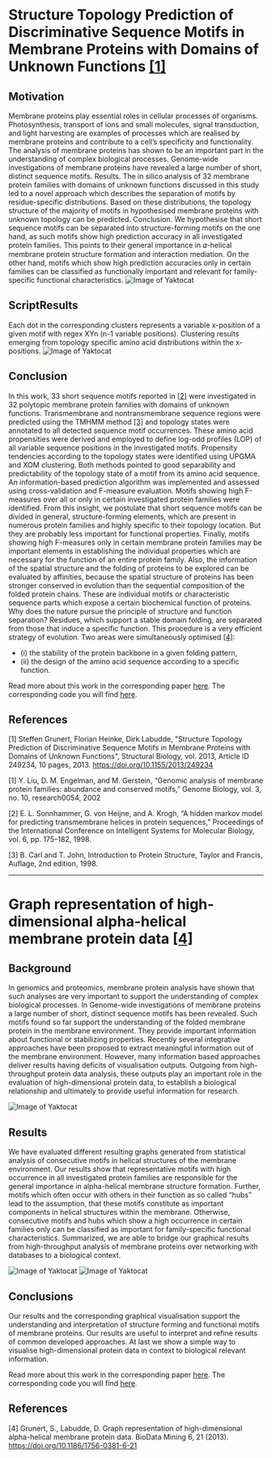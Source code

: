 # Structure Topology Prediction of Discriminative Sequence Motifs in Membrane Proteins with Domains of Unknown Functions [[1]](#1)
## Motivation 
Membrane proteins play essential roles in cellular processes of organisms. Photosynthesis, transport of ions and small molecules, signal transduction, and light harvesting are examples of processes which are realised by membrane proteins and contribute to a cell’s specificity and functionality. The analysis of membrane proteins has shown to be an important part in the understanding of complex biological processes. Genome-wide investigations of membrane proteins have revealed a large number of short, distinct sequence motifs. Results. The in silico analysis of 32 membrane protein families with domains of unknown functions discussed in this study led to a novel approach which describes the separation of motifs by residue-specific distributions. Based on these distributions, the topology structure of the majority of motifs in hypothesised membrane proteins with unknown topology can be predicted. Conclusion. We hypothesise that short sequence motifs can be separated into structure-forming motifs on the one hand, as such motifs show high prediction accuracy in all investigated protein families. This points to their general importance in 𝛼-helical membrane protein structure formation and interaction mediation. On the other hand, motifs which show
high prediction accuracies only in certain families can be classified as functionally important and relevant for family-specific
functional characteristics. 
![Image of Yaktocat](README/1.png)
## ScriptResults
Each dot in the corresponding clusters represents a variable x-position of a given motif with regex XYn (n-1 variable positions). Clustering results emerging from topology specific amino acid distributions within the x-positions.
![Image of Yaktocat](README/2.png)

## Conclusion
In this work, 33 short sequence motifs reported in [[2]](#2) were investigated in 32 polytopic membrane protein families with domains of unknown functions. Transmembrane and nontransmembrane sequence regions were predicted using the TMHMM method [[3]](#3) and topology states were annotated to all detected sequence motif occurrences. These amino acid propensities were derived and employed to define log-odd profiles (LOP) of all variable sequence positions in the investigated motifs. Propensity tendencies according to the topology states were identified using UPGMA and XOM clustering. Both methods pointed to good separability and 
predictability of the topology state of a motif from its amino acid sequence. An information-based prediction algorithm was implemented and assessed using cross-validation and F-measure evaluation. Motifs showing high F-measures over all or only in certain investigated protein families were identified. From this insight, we postulate that short sequence motifs can be divided in general, structure-forming elements, which are present in numerous protein families and highly specific to their topology location. But they are probably less important for functional properties. Finally, motifs showing high F-measures only in certain membrane protein families may be important elements in establishing the individual properties which are necessary for the function of an entire protein family.
Also, the information of the spatial structure and the folding of proteins to be explored can be evaluated by affinities, because the spatial structure of proteins has been stronger conserved in evolution than the sequential composition of the folded protein chains. These are individual motifs or characteristic sequence parts which expose a certain biochemical function of proteins. Why does the nature pursue the principle of structure and function separation? Residues, which support a stable domain folding, are separated from those that induce a specific function. This procedure is a very efficient strategy of evolution. Two areas were simultaneously optimised [[4]](#4): 
* (i) the stability of the protein backbone in a given folding pattern, 
* (ii) the design of the amino acid sequence according to a specific function. 
 
Read more about this work in the corresponding paper <a href="https://downloads.hindawi.com/archive/2013/249234.pdf" target="_blank">here</a>.
The corresponding code you will find <a href="https://github.com/Grustentier/sequenceMotifAnalysis/tree/main/sequenceMotifAnalysis/analyseVariableMotifPositions.py">here</a>.

## References
<a id="1">[1]</a>
Steffen Grunert, Florian Heinke, Dirk Labudde, "Structure Topology Prediction of Discriminative Sequence Motifs in Membrane Proteins with Domains of Unknown Functions", Structural Biology, vol. 2013, Article ID 249234, 10 pages, 2013. https://doi.org/10.1155/2013/249234

<a id="2">[1]</a>  Y. Liu, D. M. Engelman, and M. Gerstein, “Genomic analysis of membrane protein families: abundance and conserved motifs,” Genome Biology, vol. 3, no. 10, research0054, 2002

<a id="3">[2]</a> 
E. L. Sonnhammer, G. von Heijne, and A. Krogh, “A hidden markov model for predicting transmembrane helices in protein sequences,” Proceedings of the International Conference on Intelligent Systems for Molecular Biology, vol. 6, pp. 175–182, 1998.

<a id="4">[3]</a> 
B. Carl and T. John, Introduction to Protein Structure, Taylor and Francis, Auflage, 2nd edition, 1998.

<hr/>

# Graph representation of high-dimensional alpha-helical membrane protein data [[4]](#4)
## Background
In genomics and proteomics, membrane protein analysis have shown that such analyses are very important to support the understanding of complex biological processes. In Genome-wide investigations of membrane proteins a large number of short, distinct sequence motifs has been revealed. Such motifs found so far support the understanding of the folded membrane protein in the membrane environment. They provide important information about functional or stabilizing properties. Recently several integrative approaches have been proposed to extract meaningful information out of the membrane environment. However, many information based approaches deliver results having deficits of visualisation outputs. Outgoing from high-throughput protein data analysis, these outputs play an important role in the evaluation of high-dimensional protein data, to establish a biological relationship and ultimately to provide useful information for research.

![Image of Yaktocat](analyseConsecutiveMotifs.png)

## Results
We have evaluated different resulting graphs generated from statistical analysis of consecutive motifs in helical structures of the membrane environment. Our results show that representative motifs with high occurrence in all investigated protein families are responsible for the general importance in alpha-helical membrane structure formation. Further, motifs which often occur with others in their function as so called “hubs” lead to the assumption, that these motifs constitute as important components in helical structures within the membrane. Otherwise, consecutive motifs and hubs which show a high occurrence in certain families only can be classified as important for family-specific functional characteristics. Summarized, we are able to bridge our graphical results from high-throughput analysis of membrane proteins over networking with databases to a biological context.

![Image of Yaktocat](README/3.png)
![Image of Yaktocat](README/4.png)

## Conclusions
Our results and the corresponding graphical visualisation support the understanding and interpretation of structure forming and functional motifs of membrane proteins. Our results are useful to interpret and refine results of common developed approaches. At last we show a simple way to visualise high-dimensional protein data in context to biological relevant information.

Read more about this work in the corresponding paper <a href="https://doi.org/10.1186/1756-0381-6-21" target="_blank">here</a>.
The corresponding code you will find <a href="https://github.com/Grustentier/sequenceMotifAnalysis/tree/main/sequenceMotifAnalysis/analyseConsecutiveMotifs.py">here</a>.

## References
<a id="4">[4]</a>
Grunert, S., Labudde, D. Graph representation of high-dimensional alpha-helical membrane protein data. BioData Mining 6, 21 (2013). https://doi.org/10.1186/1756-0381-6-21



